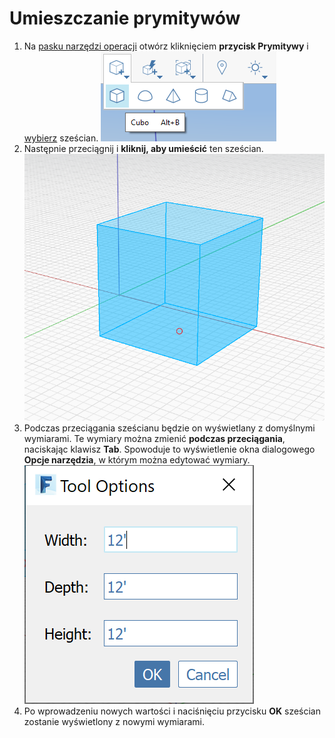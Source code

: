 # Umieszczanie prymitywów

1. Na [pasku narzędzi operacji](https://github.com/FormIt3D/autodesk-formit-360-windows-help/tree/c377e7b8a3b8e43e684321d0b7de867608d317a3/tool-library/tool-bars-extended.md) otwórz kliknięciem **przycisk Prymitywy** i [wybierz](select-edge-face-or-object.md) sześcian. ![](<../.gitbook/assets/primitive-cube (1).png>)
2. Następnie przeciągnij i **kliknij, aby umieścić** ten sześcian. ![](<../.gitbook/assets/image-2- (1).png>)
3. Podczas przeciągania sześcianu będzie on wyświetlany z domyślnymi wymiarami. Te wymiary można zmienić **podczas przeciągania**, naciskając klawisz **Tab**. Spowoduje to wyświetlenie okna dialogowego **Opcje narzędzia**, w którym można edytować wymiary. ![](<../.gitbook/assets/image (1).png>)
4. Po wprowadzeniu nowych wartości i naciśnięciu przycisku **OK** sześcian zostanie wyświetlony z nowymi wymiarami.
